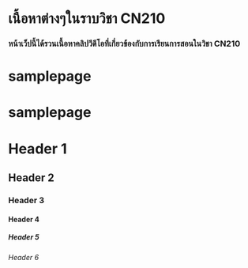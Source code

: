 # เนื้อหาต่างๆในราบวิชา CN210
### หน้าเว็ปนี้ได้รวนเนื้อหาคลิปวีดีโอที่เกี่ยวข้องกับการเรียนการสอนในวิชา CN210
# samplepage
# samplepage
# Header 1
## Header 2
### Header 3
#### Header 4
##### Header 5
###### Header 6
